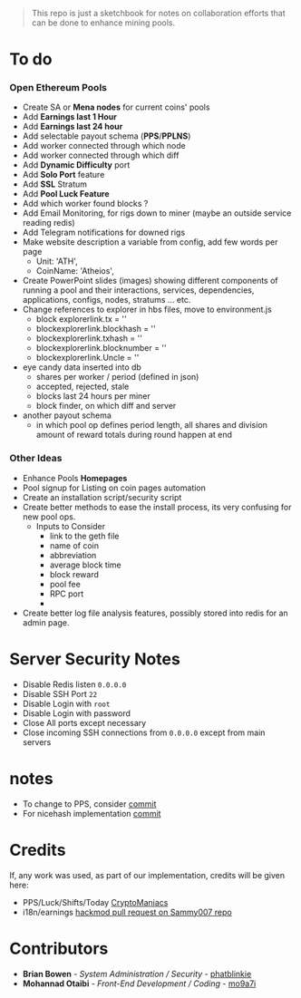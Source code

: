 > This repo is just a sketchbook for notes on collaboration efforts that can be done to enhance mining pools.

# To do
### Open Ethereum Pools
- Create SA or **Mena nodes** for current coins' pools
- Add **Earnings last 1 Hour**
- Add **Earnings last 24 hour**
- Add selectable payout schema (**PPS**/**PPLNS**)
- Add worker connected through which node
- Add worker connected through which diff
- Add **Dynamic Difficulty** port
- Add **Solo Port** feature
- Add **SSL** Stratum
- Add **Pool Luck Feature**
- Add which worker found blocks ?
- Add Email Monitoring, for rigs down to miner (maybe an outside service reading redis)
- Add Telegram notifications for downed rigs
- Make website description a variable from config, add few words per page
  - Unit: 'ATH',
  - CoinName: 'Atheios',
- Create PowerPoint slides (images) showing different components of running a pool and their interactions, services, dependencies, applications, configs, nodes, stratums … etc.
- Change references to explorer in hbs files, move to environment.js
  - block explorerlink.tx = ''
  - blockexplorerlink.blockhash = ''
  - blockexplorerlink.txhash = ''
  - blockexplorerlink.blocknumber = ''
  - blockexplorerlink.Uncle = ''
- eye candy data inserted into db
  - shares per worker / period (defined in json)
  - accepted, rejected, stale
  - blocks last 24 hours per miner
  - block finder, on which diff and server
- another payout schema 
  - in which pool op defines period length, all shares and division amount of reward totals during round happen at end




### Other Ideas
- Enhance Pools **Homepages**
- Pool signup for Listing on coin pages automation
- Create an installation script/security script
- Create better methods to ease the install process, its very confusing for new pool ops.
  - Inputs to Consider
    - link to the geth file
    - name of coin
    - abbreviation
    - average block time
    - block reward
    - pool fee
    - RPC port
    -
- Create better log file analysis features, possibly stored into redis for an admin page.

# Server Security Notes
- Disable Redis listen `0.0.0.0`
- Disable SSH Port `22`
- Disable Login with `root`
- Disable Login with password
- Close All ports except necessary
- Close incoming SSH connections from `0.0.0.0` except from main servers

# notes
- To change to PPS, consider [commit](https://github.com/sammy007/open-ethereum-pool/commit/b453d0b6c345a78ff682d38aaa2a019c36522233)
- For nicehash implementation [commit](https://github.com/sammy007/open-ethereum-pool/compare/master...yuanxing008:master)



# Credits
If, any work was used, as part of our implementation, credits will be given here:
- PPS/Luck/Shifts/Today [CryptoManiacs](https://github.com/CryptoManiac/open-ethereum-pool-pps)
- i18n/earnings [hackmod pull request on Sammy007 repo](https://github.com/sammy007/open-ethereum-pool/pull/336)

# Contributors
* **Brian Bowen** - *System Administration / Security* - [phatblinkie](https://github.com/phatblinkie)
* **Mohannad Otaibi** - *Front-End Development / Coding* - [mo9a7i](https://github.com/mo9a7i)
